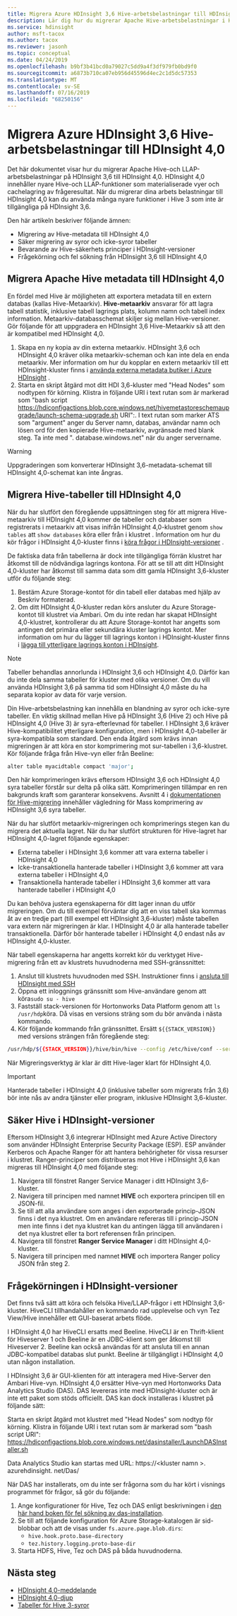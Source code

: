 ```yaml
---
title: Migrera Azure HDInsight 3,6 Hive-arbetsbelastningar till HDInsight 4,0
description: Lär dig hur du migrerar Apache Hive-arbetsbelastningar i HDInsight 3,6 till HDInsight 4,0.
ms.service: hdinsight
author: msft-tacox
ms.author: tacox
ms.reviewer: jasonh
ms.topic: conceptual
ms.date: 04/24/2019
ms.openlocfilehash: b9bf3b41bcd0a79027c5dd9a4f3df979fb0bd9f0
ms.sourcegitcommit: a6873b710ca07eb956d45596d4ec2c1d5dc57353
ms.translationtype: MT
ms.contentlocale: sv-SE
ms.lasthandoff: 07/16/2019
ms.locfileid: "68250156"
---
```

# <a name="migrate-azure-hdinsight-36-hive-workloads-to-hdinsight-40"></a>Migrera Azure HDInsight 3,6 Hive-arbetsbelastningar till HDInsight 4,0

Det här dokumentet visar hur du migrerar Apache Hive-och LLAP-arbetsbelastningar på HDInsight 3,6 till HDInsight 4,0. HDInsight 4,0 innehåller nyare Hive-och LLAP-funktioner som materialiserade vyer och cachelagring av frågeresultat. När du migrerar dina arbets belastningar till HDInsight 4,0 kan du använda många nyare funktioner i Hive 3 som inte är tillgängliga på HDInsight 3,6.

Den här artikeln beskriver följande ämnen:

* Migrering av Hive-metadata till HDInsight 4,0
* Säker migrering av syror och icke-syror tabeller
* Bevarande av Hive-säkerhets principer i HDInsight-versioner
* Frågekörning och fel sökning från HDInsight 3,6 till HDInsight 4,0

## <a name="migrate-apache-hive-metadata-to-hdinsight-40"></a>Migrera Apache Hive metadata till HDInsight 4,0

En fördel med Hive är möjligheten att exportera metadata till en extern databas (kallas Hive-Metaarkiv). **Hive-metaarkiv** ansvarar för att lagra tabell statistik, inklusive tabell lagrings plats, kolumn namn och tabell index information. Metaarkiv-databasschemat skiljer sig mellan Hive-versioner. Gör följande för att uppgradera en HDInsight 3,6 Hive-Metaarkiv så att den är kompatibel med HDInsight 4,0.

1. Skapa en ny kopia av din externa metaarkiv. HDInsight 3,6 och HDInsight 4,0 kräver olika metaarkiv-scheman och kan inte dela en enda metaarkiv. Mer information om hur du kopplar en extern metaarkiv till ett HDInsight-kluster finns i [använda externa metadata butiker i Azure HDInsight](../hdinsight-use-external-metadata-stores.md) . 
2. Starta en skript åtgärd mot ditt HDI 3,6-kluster med "Head Nodes" som nodtypen för körning. Klistra in följande URI i text rutan som är markerad som "bash script https://hdiconfigactions.blob.core.windows.net/hivemetastoreschemaupgrade/launch-schema-upgrade.sh URI":. I text rutan som marker ATS som "argument" anger du Server namn, databas, användar namn  och lösen ord för den kopierade Hive-metaarkiv, avgränsade med blank steg. Ta inte med ". database.windows.net" när du anger servername.

> [!Warning]
> Uppgraderingen som konverterar HDInsight 3,6-metadata-schemat till HDInsight 4,0-schemat kan inte ångras.

## <a name="migrate-hive-tables-to-hdinsight-40"></a>Migrera Hive-tabeller till HDInsight 4,0

När du har slutfört den föregående uppsättningen steg för att migrera Hive-metaarkiv till HDInsight 4,0 kommer de tabeller och databaser som registrerats i metaarkiv att visas inifrån HDInsight 4,0-klustret genom `show tables` att `show databases` köra eller från i klustret . Information om hur du kör frågor i HDInsight 4,0-kluster finns i [köra frågor i HDInsight-versioner](#query-execution-across-hdinsight-versions) .

De faktiska data från tabellerna är dock inte tillgängliga förrän klustret har åtkomst till de nödvändiga lagrings kontona. För att se till att ditt HDInsight 4,0-kluster har åtkomst till samma data som ditt gamla HDInsight 3,6-kluster utför du följande steg:

1. Bestäm Azure Storage-kontot för din tabell eller databas med hjälp av Beskriv formaterad.
2. Om ditt HDInsight 4,0-kluster redan körs ansluter du Azure Storage-kontot till klustret via Ambari. Om du inte redan har skapat HDInsight 4,0-klustret, kontrollerar du att Azure Storage-kontot har angetts som antingen det primära eller sekundära kluster lagrings kontot. Mer information om hur du lägger till lagrings konton i HDInsight-kluster finns i [lägga till ytterligare lagrings konton i HDInsight](../hdinsight-hadoop-add-storage.md).

> [!Note]
> Tabeller behandlas annorlunda i HDInsight 3,6 och HDInsight 4,0. Därför kan du inte dela samma tabeller för kluster med olika versioner. Om du vill använda HDInsight 3,6 på samma tid som HDInsight 4,0 måste du ha separata kopior av data för varje version.

Din Hive-arbetsbelastning kan innehålla en blandning av syror och icke-syre tabeller. En viktig skillnad mellan Hive på HDInsight 3,6 (Hive 2) och Hive på HDInsight 4,0 (Hive 3) är syra-efterlevnad för tabeller. I HDInsight 3,6 kräver Hive-kompatibilitet ytterligare konfiguration, men i HDInsight 4,0-tabeller är syra-kompatibla som standard. Den enda åtgärd som krävs innan migreringen är att köra en stor komprimering mot sur-tabellen i 3,6-klustret. Kör följande fråga från Hive-vyn eller från Beeline:

```bash
alter table myacidtable compact 'major';
```

Den här komprimeringen krävs eftersom HDInsight 3,6 och HDInsight 4,0 syra tabeller förstår sur delta på olika sätt. Komprimeringen tillämpar en ren bakgrunds kraft som garanterar konsekvens. Avsnitt 4 i [dokumentationen för Hive-migrering](https://docs.hortonworks.com/HDPDocuments/Ambari-2.7.3.0/bk_ambari-upgrade-major/content/prepare_hive_for_upgrade.html) innehåller vägledning för Mass komprimering av HDInsight 3,6 syra tabeller.

När du har slutfört metaarkiv-migreringen och komprimerings stegen kan du migrera det aktuella lagret. När du har slutfört strukturen för Hive-lagret har HDInsight 4,0-lagret följande egenskaper:

* Externa tabeller i HDInsight 3,6 kommer att vara externa tabeller i HDInsight 4,0
* Icke-transaktionella hanterade tabeller i HDInsight 3,6 kommer att vara externa tabeller i HDInsight 4,0
* Transaktionella hanterade tabeller i HDInsight 3,6 kommer att vara hanterade tabeller i HDInsight 4,0

Du kan behöva justera egenskaperna för ditt lager innan du utför migreringen. Om du till exempel förväntar dig att en viss tabell ska kommas åt av en tredje part (till exempel ett HDInsight 3,6-kluster) måste tabellen vara extern när migreringen är klar. I HDInsight 4,0 är alla hanterade tabeller transaktionella. Därför bör hanterade tabeller i HDInsight 4,0 endast nås av HDInsight 4,0-kluster.

När tabell egenskaperna har angetts korrekt kör du verktyget Hive-migrering från ett av klustrets huvudnoderna med SSH-gränssnittet:

1. Anslut till klustrets huvudnoden med SSH. Instruktioner finns i [ansluta till HDInsight med SSH](../hdinsight-hadoop-linux-use-ssh-unix.md)
1. Öppna ett inloggnings gränssnitt som Hive-användare genom att köra`sudo su - hive`
1. Fastställ stack-versionen för Hortonworks Data Platform genom att `ls /usr/hdp`köra. Då visas en versions sträng som du bör använda i nästa kommando.
1. Kör följande kommando från gränssnittet. Ersätt `${{STACK_VERSION}}` med versions strängen från föregående steg:

```bash
/usr/hdp/${{STACK_VERSION}}/hive/bin/hive --config /etc/hive/conf --service  strictmanagedmigration --hiveconf hive.strict.managed.tables=true  -m automatic  automatic  --modifyManagedTables --oldWarehouseRoot /apps/hive/warehouse
```

När Migreringsverktyg är klar är ditt Hive-lager klart för HDInsight 4,0. 

> [!Important]
> Hanterade tabeller i HDInsight 4,0 (inklusive tabeller som migrerats från 3,6) bör inte nås av andra tjänster eller program, inklusive HDInsight 3,6-kluster.

## <a name="secure-hive-across-hdinsight-versions"></a>Säker Hive i HDInsight-versioner

Eftersom HDInsight 3,6 integrerar HDInsight med Azure Active Directory som använder HDInsight Enterprise Security Package (ESP). ESP använder Kerberos och Apache Ranger för att hantera behörigheter för vissa resurser i klustret. Ranger-principer som distribueras mot Hive i HDInsight 3,6 kan migreras till HDInsight 4,0 med följande steg:

1. Navigera till fönstret Ranger Service Manager i ditt HDInsight 3,6-kluster.
2. Navigera till principen med namnet **HIVE** och exportera principen till en JSON-fil.
3. Se till att alla användare som anges i den exporterade princip-JSON finns i det nya klustret. Om en användare refereras till i princip-JSON men inte finns i det nya klustret kan du antingen lägga till användaren i det nya klustret eller ta bort referensen från principen.
4. Navigera till fönstret **Ranger Service Manager** i ditt HDInsight 4,0-kluster.
5. Navigera till principen med namnet **HIVE** och importera Ranger policy JSON från steg 2.

## <a name="query-execution-across-hdinsight-versions"></a>Frågekörningen i HDInsight-versioner

Det finns två sätt att köra och felsöka Hive/LLAP-frågor i ett HDInsight 3,6-kluster. HiveCLI tillhandahåller en kommando rad upplevelse och vyn Tez View/Hive innehåller ett GUI-baserat arbets flöde.

I HDInsight 4,0 har HiveCLI ersatts med Beeline. HiveCLI är en Thrift-klient för Hiveserver 1 och Beeline är en JDBC-klient som ger åtkomst till Hiveserver 2. Beeline kan också användas för att ansluta till en annan JDBC-kompatibel databas slut punkt. Beeline är tillgängligt i HDInsight 4,0 utan någon installation.

I HDInsight 3,6 är GUI-klienten för att interagera med Hive-Server den Ambari Hive-vyn. HDInsight 4,0 ersätter Hive-vyn med Hortonworks Data Analytics Studio (DAS). DAS levereras inte med HDInsight-kluster och är inte ett paket som stöds officiellt. DAS kan dock installeras i klustret på följande sätt:

Starta en skript åtgärd mot klustret med "Head Nodes" som nodtyp för körning. Klistra in följande URI i text rutan som är markerad som "bash script URI": https://hdiconfigactions.blob.core.windows.net/dasinstaller/LaunchDASInstaller.sh

Data Analytics Studio kan startas med URL: https://\<kluster namn >. azurehdinsight. net/Das/



När DAS har installerats, om du inte ser frågorna som du har kört i visnings programmet för frågor, så gör du följande:

1. Ange konfigurationer för Hive, Tez och DAS enligt beskrivningen i [den här hand boken för fel sökning av das-installation](https://docs.hortonworks.com/HDPDocuments/DAS/DAS-1.2.0/troubleshooting/content/das_queries_not_appearing.html).
2. Se till att följande konfiguration för Azure Storage-katalogen är sid-blobbar och att de visas under `fs.azure.page.blob.dirs`:
    * `hive.hook.proto.base-directory`
    * `tez.history.logging.proto-base-dir`
3. Starta HDFS, Hive, Tez och DAS på båda huvudnoderna.

## <a name="next-steps"></a>Nästa steg

* [HDInsight 4,0-meddelande](../hdinsight-version-release.md)
* [HDInsight 4,0-djup](https://azure.microsoft.com/blog/deep-dive-into-azure-hdinsight-4-0/)
* [Tabeller för Hive 3-syror](https://docs.hortonworks.com/HDPDocuments/HDP3/HDP-3.1.0/using-hiveql/content/hive_3_internals.html)
